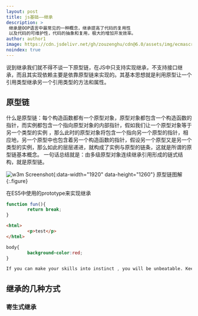 ```yaml
---
layout: post
title: js基础——继承
description: >
 继承是OOP语言中最常见的一种概念，继承提高了代码的复用性
 以及代码的可维护性，代码的抽象和复用，极大的增加开发效率。
author: author1
image: https://cdn.jsdelivr.net/gh/zouzenghu/cdn@6.0/assets/img/ecmascript/v2-f85edf8f9e7640de7a72a8cd41004634_hd.jpg
noindex: true
---
```

说到继承我们就不得不谈一下原型链，在JS中只支持实现继承，不支持接口继承，而且其实现依赖主要是依靠原型链来实现的。其基本思想就是利用原型让一个引用类型继承另一个引用类型的方法和属性。

## 原型链
什么是原型链：每个构造函数都有一个原型对象，原型对象都包含一个构造函数的指针，而实例都包含一个指向原型对象的内部指针，假如我们让一个原型对象等于另一个类型的实例
，那么此时的原型对象将包含一个指向另一个原型的指针，相应地，另一个原型中也包含着另一个构造函数的指针，假设另一个原型又是另一个类型的实例，那么如此的层层递进，就构成了实例与原型的链条，这就是所谓的原型链基本概念。
一句话总结就是：由多级原型对象连续继承引用形成的链式结构，就是原型链。

![w3m Screenshot](https://cdn.jsdelivr.net/gh/zouzenghu/cdn@6.0/assets/img/ecmascript/prototype1.png){:data-width="1920" data-height="1260"}
        原型链图解
{:.figure}

在ES5中使用的prototype来实现继承
```js
function fun(){
        return break;
}

```
```html
<html>
        <p>test</p>
</html>
```
```css
body{
        background-color:red;
}
```
```css
If you can make your skills into instinct , you will be unbeatable. Keep moving！
```

## 继承的几种方式

### 寄生式继承






